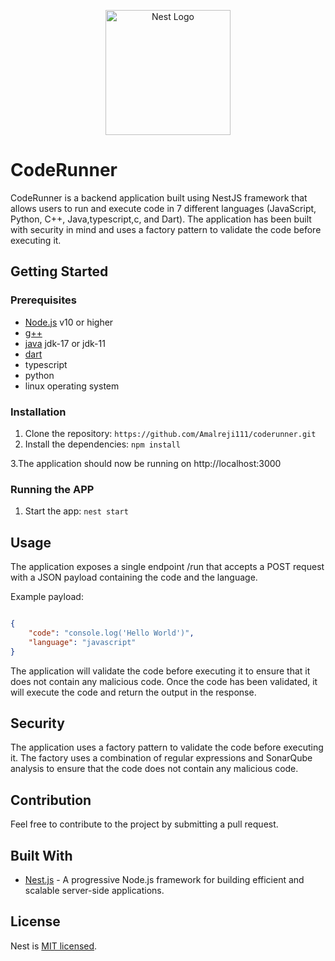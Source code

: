 <p align="center">
  <a href="http://nestjs.com/" target="blank"><img src="https://nestjs.com/img/logo-small.svg" width="200" alt="Nest Logo" /></a>
</p>

# CodeRunner 

CodeRunner is a backend application built using NestJS framework that allows users to run and execute code in 7 different languages (JavaScript, Python, C++, Java,typescript,c, and Dart). The application has been built with security in mind and uses a factory pattern to validate the code before executing it.

## Getting Started

### Prerequisites

- [Node.js](https://nodejs.org/) v10 or higher
- [g++](https://gcc.gnu.org/) 
- [java](https://docs.oracle.com/en/java/javase/11/install/installation-jdk-microsoft-windows-platforms.html) jdk-17 or jdk-11
- [dart](https://dart.dev/) 
- typescript
- python 
- linux operating system
### Installation

1. Clone the repository: `https://github.com/Amalreji111/coderunner.git`
2. Install the dependencies: `npm install`
<!-- 3. Create a `.env` file in the root directory and add the following environment variables:
    ```
    TELEGRAM_API_KEY=YOUR_BOT_TOKEN
    OPENAI_API_KEY=YOUR_API_KEY
    ``` -->
3.The application should now be running on http://localhost:3000
### Running the APP

1. Start the app: `nest start`

## Usage

The application exposes a single endpoint /run that accepts a POST request with a JSON payload containing the code and the language.

Example payload:
```json

{
    "code": "console.log('Hello World')",
    "language": "javascript"
}

```
The application will validate the code before executing it to ensure that it does not contain any malicious code. Once the code has been validated, it will execute the code and return the output in the response.
## Security
The application uses a factory pattern to validate the code before executing it. The factory uses a combination of regular expressions and SonarQube analysis to ensure that the code does not contain any malicious code.
## Contribution
Feel free to contribute to the project by submitting a pull request.


## Built With

- [Nest.js](https://nestjs.com/) - A progressive Node.js framework for building efficient and scalable server-side applications.



## License

Nest is [MIT licensed](LICENSE).
